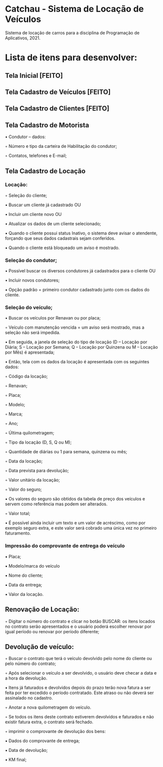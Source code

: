 # Catchau - Sistema de Locação de Veículos
Sistema de locação de carros para a disciplina de Programação de Aplicativos, 2021.

# Lista de itens para desenvolver:

## Tela Inicial [FEITO]

## Tela Cadastro de Veículos [FEITO]

## Tela Cadastro de Clientes [FEITO]

## Tela Cadastro de Motorista

•	Condutor – dados:

◦	Número e tipo da carteira de Habilitação do condutor;

◦	Contatos, telefones e E-mail;


## Tela Cadastro de Locação

### Locação:
◦	Seleção do cliente;

•	Buscar um cliente já cadastrado OU

•	Incluir um cliente novo OU

•	Atualizar os dados de um cliente selecionado;

▪	Quando o cliente possui status Inativo, o sistema deve avisar o atendente, forçando que seus dados cadastrais sejam conferidos.

▪	Quando o cliente está bloqueado um aviso é mostrado.


### Seleção do condutor;
•	Possível buscar os diversos condutores já cadastrados para o cliente OU

•	Incluir novos condutores;

▪	Opção padrão =  primeiro condutor cadastrado junto com os dados do cliente.


### Seleção do veículo;
•	Buscar os veículos por Renavan ou por placa;

◦	Veículo com manutenção vencida = um aviso será mostrado, mas a seleção não será impedida.

•	Em seguida, a janela de seleção do tipo de locação (D – Locação por Diária; S – Locação por Semana; Q – Locação por Quinzena ou M – Locação por Mês) é apresentada;

•	Então, tela com os dados da locação é apresentada com os seguintes dados:

◦	Código da locação;

◦	Renavan;

◦	Placa;

◦	Modelo;

◦	Marca;

◦	Ano;

◦	Última quilometragem;

◦	Tipo da locação (D, S, Q ou M);

◦	Quantidade de diárias ou 1 para semana, quinzena ou mês;

◦	Data da locação;

◦	Data prevista para devolução;

◦	Valor unitário da locação;

◦	Valor do seguro;

▪	Os valores do seguro são obtidos da tabela de preço dos veículos e servem como referência mas podem ser alterados.

◦	Valor total;

•	É possível ainda incluir um texto e um valor de acréscimo, como por exemplo seguro extra, e este valor será cobrado uma única vez no primeiro faturamento.


### Impressão do comprovante de entrega do veículo
▪	Placa;

▪	Modelo/marca do veículo

▪	Nome do cliente;

▪	Data da entrega;

▪	Valor da locação.


## Renovação de Locação:
◦	Digitar o número do contrato e clicar no botão BUSCAR: os itens locados no contrato serão apresentados e o usuário poderá escolher renovar por igual período ou renovar por período diferente;


## Devolução de veículo:
◦	Buscar o contrato que terá o veículo devolvido pelo nome do cliente ou pelo número do contrato;

◦	Após selecionar o veículo a ser devolvido, o usuário deve checar a data e a hora da devolução.

▪	Itens já faturados e devolvidos depois do prazo terão nova fatura a ser feita por ter excedido o período contratado. Este atraso ou não deverá ser assinalado no cadastro.

◦	Anotar a nova quilometragem do veículo.

◦	Se todos os itens deste contrato estiverem devolvidos e faturados e não existir fatura extra, o contrato será fechado.

◦	imprimir o comprovante de devolução dos bens:

▪	Dados do comprovante de entrega;

▪	Data de devolução;

▪	KM final;
